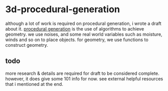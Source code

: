 # 3d-procedural-generation
although a lot of work is required on procedural generation, i wrote a draft about it. [procedural generation](https://gameidea.org/2023/12/11/3d-procedural-world-generation/) is the use of algorithms to achieve geometry. we use noises, and some real world variables such as moisture, winds and so on to place objects. for geometry, we use functions to construct geometry.
## todo
more research & details are required for draft to be considered complete. however, it does give some 101 info for now. see external helpful resources that i mentioned at the end.
